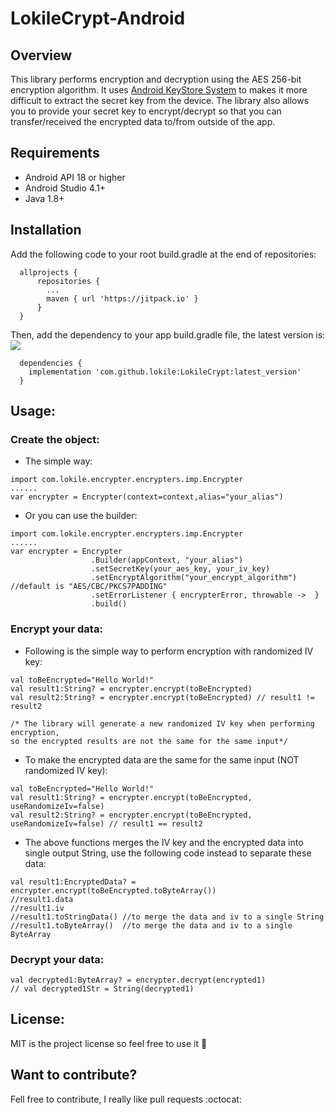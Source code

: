 # LokileCrypt-Android



## Overview
This library performs encryption and decryption using the AES 256-bit encryption algorithm. It uses [Android KeyStore System](https://developer.android.com/training/articles/keystore.html) to makes it more difficult to extract the secret key from the device. 
The library also allows you to provide your secret key to encrypt/decrypt so that you can transfer/received the encrypted data to/from outside of the app.

## Requirements
- Android API 18 or higher
- Android Studio 4.1+
- Java 1.8+

## Installation
Add the following code to your root build.gradle at the end of repositories:
```
  allprojects {
      repositories {
        ...
        maven { url 'https://jitpack.io' }
      }
  }
```
Then, add the dependency to your app build.gradle file, the latest version is: [![](https://jitpack.io/v/lokile/LokileCrypt.svg)](https://jitpack.io/#lokile/LokileCrypt)
```
  dependencies {
    implementation 'com.github.lokile:LokileCrypt:latest_version'
  }
```

## Usage:
### Create the object:
- The simple way:
```
import com.lokile.encrypter.encrypters.imp.Encrypter
......
var encrypter = Encrypter(context=context,alias="your_alias")
```
- Or you can use the builder:
```
import com.lokile.encrypter.encrypters.imp.Encrypter
......
var encrypter = Encrypter
                  .Builder(appContext, "your_alias")
                  .setSecretKey(your_aes_key, your_iv_key)
                  .setEncryptAlgorithm("your_encrypt_algorithm") //default is "AES/CBC/PKCS7PADDING"
                  .setErrorListener { encrypterError, throwable ->  }
                  .build()
```
### Encrypt your data:
- Following is the simple way to perform encryption with randomized IV key:
```
val toBeEncrypted="Hello World!"
val result1:String? = encrypter.encrypt(toBeEncrypted)
val result2:String? = encrypter.encrypt(toBeEncrypted) // result1 != result2

/* The library will generate a new randomized IV key when performing encryption,
so the encrypted results are not the same for the same input*/
```
- To make the encrypted data are the same for the same input (NOT randomized IV key):
```
val toBeEncrypted="Hello World!"
val result1:String? = encrypter.encrypt(toBeEncrypted, useRandomizeIv=false)
val result2:String? = encrypter.encrypt(toBeEncrypted, useRandomizeIv=false) // result1 == result2
```
- The above functions merges the IV key and the encrypted data into single output String, use the following code instead to separate these data:
```
val result1:EncryptedData? = encrypter.encrypt(toBeEncrypted.toByteArray())
//result1.data
//result1.iv
//result1.toStringData() //to merge the data and iv to a single String
//result1.toByteArray()  //to merge the data and iv to a single ByteArray
```

### Decrypt your data:

```
val decrypted1:ByteArray? = encrypter.decrypt(encrypted1)
// val decrypted1Str = String(decrypted1)
```

## License:
MIT is the project license so feel free to use it :tada:

## Want to contribute? ##

Fell free to contribute, I really like pull requests :octocat:
